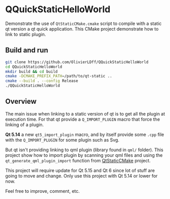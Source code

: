 # QQuickStaticHelloWorld

Demonstrate the use of `QtStaticCMake.cmake` script to compile with a static qt version a qt quick application. This CMake project demonstrate how to link to static plugin.

## Build and run

```bash
git clone https://github.com/OlivierLDff/QQuickStaticHelloWorld
cd QQuickStaticHelloWorld
mkdir build && cd build
cmake -DCMAKE_PREFIX_PATH=/path/to/qt-static ..
cmake --build . --config Release
./QQuickStaticHelloWorld
```

## Overview

The main issue when linking to a static version of qt is to get all the plugin at execution time. For that qt provide a `Q_IMPORT_PLUGIN` macro that force the linking of a plugin.

**Qt 5.14** a new `qt5_import_plugin` macro, and by itself provide some `.cpp` file with the `Q_IMPORT_PLUGIN` for some plugin such as Svg.

But qt isn't providing linking to qml plugin (library found in `qml/` folder). This project show how to import plugin by scanning your qml files and using the `qt_generate_qml_plugin_import` function from [QtStaticCMake](https://github.com/OlivierLDff/QtStaticCMake) project.

This project will require update for Qt 5.15 and Qt 6 since lot of stuff are going to move and change. Only use this project with Qt 5.14 or lower for now.

Feel free to improve, comment, etc.